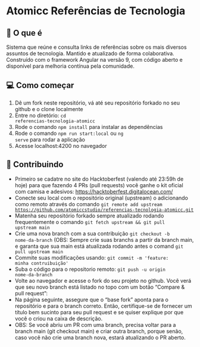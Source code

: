 # Atomicc Referências de Tecnologia

## :memo: O que é

Sistema que reúne e consulta links de referências
sobre os mais diversos assuntos de tecnologia. Mantido e atualizado de forma colaborativa.
Construído com o framework Angular na versão 9, com código aberto e disponível para melhoria contínua pela comunidade.

## 💻 Como começar

1. Dê um fork neste repositório, vá até  seu repositório forkado no seu github e o clone localmente
2. Entre no diretório: <code>cd referencias-tecnologia-atomicc</code>
3. Rode o comando <code>npm install</code> para instalar as dependências
4. Rode o comando <code>npm run start:local</code> ou <code>ng serve</code> para rodar a aplicação
5. Acesse localhost:4200 no navegador

## :tada: Contribuindo

- Primeiro se cadatre no site do Hacktoberfest (valendo até 23:59h de hoje) para que fazendo 4 PRs (pull requests) você ganhe o kit oficial com camisa e adesivos: https://hacktoberfest.digitalocean.com/
- Conecte seu local com o repositório original (upstream) o adicionando como remoto através do comando <code>git remote add upstream https://github.com/atomiccstudio/referencias-tecnologia-atomicc.git</code>
- Matenha seu repositório forkado sempre atualizado rodando frequentemente o comando <code>git fetch upstream && git pull upstream main</code>
- Crie uma nova branch com a sua contribuição <code>git checkout -b nome-da-branch</code> (OBS: Sempre crie suas branchs a partir da branch main, e garanta que sua main está atualizada rodando antes o comand <code>git pull upstream main</code>
- Commite suas modificações usando: <code>git commit -m 'feature: minha contruibuição'</code>
- Suba o código para o repositorio remoto: <code>git push -u origin nome-da-branch</code>
- Volte ao navegador e acesse o fork do seu projeto no github. Você verá que seu novo branch está listado no topo com um botão “Compare & pull request”:
- Na página seguinte, assegure que o “base fork” aponta para o repositório e para o branch correto. Então, certifique-se de fornecer um título bem sucinto para seu pull request e se quiser explique por que você o criou na caixa de descrição.
- OBS: Se você abriu um PR com uma branch, precisa voltar para a branch main (git checkout main) e criar outra branch, porque senão, caso você não crie uma branch nova, estará atualizando o PR aberto.
